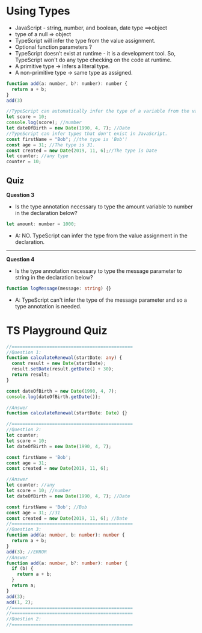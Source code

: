 # Using Types

- JavaScript - string, number, and boolean, date type ==>object
- type of a null => object
- TypeScript will infer the type from the value assignment.
- Optional function parameters ?
- TypeScript doesn’t exist at runtime - it is a development tool. So, TypeScript won't do any type checking on the code at runtime.
- A primitive type -> infers a literal type.
- A non-primitive type -> same type as assigned.

```js
function add(a: number, b?: number): number {
  return a + b;
}
add(3)

//TypeScript can automatically infer the type of a variable from the value it is assigned.
let score = 10;
console.log(score); //number
let dateOfBirth = new Date(1990, 4, 7); //Date
//TypeScript can infer types that don't exist in JavaScript.
const firstName = "Bob"; //the type is 'Bob'!
const age = 31; //The type is 31.
const created = new Date(2019, 11, 6);//The type is Date
let counter; //any type
counter = 10;
```

## Quiz

**Question 3**

- Is the type annotation necessary to type the amount variable to number in the declaration below?

```js
let amount: number = 1000;
```

- A: NO. TypeScript can infer the type from the value assignment in the declaration.

<hr />

**Question 4**

- Is the type annotation necessary to type the message parameter to string in the declaration below?

```ts
function logMessage(message: string) {}
```

- A: TypeScript can't infer the type of the message parameter and so a type annotation is needed.

# TS Playground Quiz

```ts
//=============================================
//Question 1:
function calculateRenewal(startDate: any) {
  const result = new Date(startDate);
  result.setDate(result.getDate() + 30);
  return result;
}

const dateOfBirth = new Date(1990, 4, 7);
console.log(dateOfBirth.getDate());

//Answer
function calculateRenewal(startDate: Date) {}

//=============================================
//Question 2:
let counter;
let score = 10;
let dateOfBirth = new Date(1990, 4, 7);

const firstName = 'Bob';
const age = 31;
const created = new Date(2019, 11, 6);

//Answer
let counter; //any
let score = 10; //number
let dateOfBirth = new Date(1990, 4, 7); //Date

const firstName = 'Bob'; //Bob
const age = 31; //31
const created = new Date(2019, 11, 6); //Date
//=============================================
//Question 3:
function add(a: number, b: number): number {
  return a + b;
}
add(3); //ERROR
//Answer
function add(a: number, b?: number): number {
  if (b) {
    return a + b;
  }
  return a;
}
add(3);
add(1, 2);
//=============================================
//=============================================
//Question 2:
//=============================================
```
